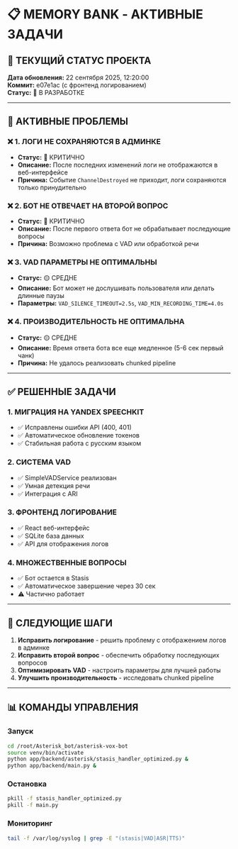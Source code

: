 # 📋 MEMORY BANK - АКТИВНЫЕ ЗАДАЧИ

## 🎯 ТЕКУЩИЙ СТАТУС ПРОЕКТА
**Дата обновления:** 22 сентября 2025, 12:20:00  
**Коммит:** e07e1ac (с фронтенд логированием)  
**Статус:** 🔄 В РАЗРАБОТКЕ

---

## 🚨 АКТИВНЫЕ ПРОБЛЕМЫ

### ❌ 1. ЛОГИ НЕ СОХРАНЯЮТСЯ В АДМИНКЕ
- **Статус:** 🔴 КРИТИЧНО
- **Описание:** После последних изменений логи не отображаются в веб-интерфейсе
- **Причина:** Событие `ChannelDestroyed` не приходит, логи сохраняются только принудительно

### ❌ 2. БОТ НЕ ОТВЕЧАЕТ НА ВТОРОЙ ВОПРОС
- **Статус:** 🔴 КРИТИЧНО  
- **Описание:** После первого ответа бот не обрабатывает последующие вопросы
- **Причина:** Возможно проблема с VAD или обработкой речи

### ❌ 3. VAD ПАРАМЕТРЫ НЕ ОПТИМАЛЬНЫ
- **Статус:** 🟡 СРЕДНЕ
- **Описание:** Бот может не дослушивать пользователя или делать длинные паузы
- **Параметры:** `VAD_SILENCE_TIMEOUT=2.5s`, `VAD_MIN_RECORDING_TIME=4.0s`

### ❌ 4. ПРОИЗВОДИТЕЛЬНОСТЬ НЕ ОПТИМАЛЬНА
- **Статус:** 🟡 СРЕДНЕ
- **Описание:** Время ответа бота все еще медленное (5-6 сек первый чанк)
- **Причина:** Не удалось реализовать chunked pipeline

---

## ✅ РЕШЕННЫЕ ЗАДАЧИ

### 1. МИГРАЦИЯ НА YANDEX SPEECHKIT
- ✅ Исправлены ошибки API (400, 401)
- ✅ Автоматическое обновление токенов
- ✅ Стабильная работа с русским языком

### 2. СИСТЕМА VAD
- ✅ SimpleVADService реализован
- ✅ Умная детекция речи
- ✅ Интеграция с ARI

### 3. ФРОНТЕНД ЛОГИРОВАНИЕ
- ✅ React веб-интерфейс
- ✅ SQLite база данных
- ✅ API для отображения логов

### 4. МНОЖЕСТВЕННЫЕ ВОПРОСЫ
- ✅ Бот остается в Stasis
- ✅ Автоматическое завершение через 30 сек
- ⚠️ Частично работает

---

## 🎯 СЛЕДУЮЩИЕ ШАГИ

1. **Исправить логирование** - решить проблему с отображением логов в админке
2. **Исправить второй вопрос** - обеспечить обработку последующих вопросов
3. **Оптимизировать VAD** - настроить параметры для лучшей работы
4. **Улучшить производительность** - исследовать chunked pipeline

---

## 📊 КОМАНДЫ УПРАВЛЕНИЯ

### Запуск
```bash
cd /root/Asterisk_bot/asterisk-vox-bot
source venv/bin/activate
python app/backend/asterisk/stasis_handler_optimized.py &
python app/backend/main.py &
```

### Остановка
```bash
pkill -f stasis_handler_optimized.py
pkill -f main.py
```

### Мониторинг
```bash
tail -f /var/log/syslog | grep -E "(stasis|VAD|ASR|TTS)"
```